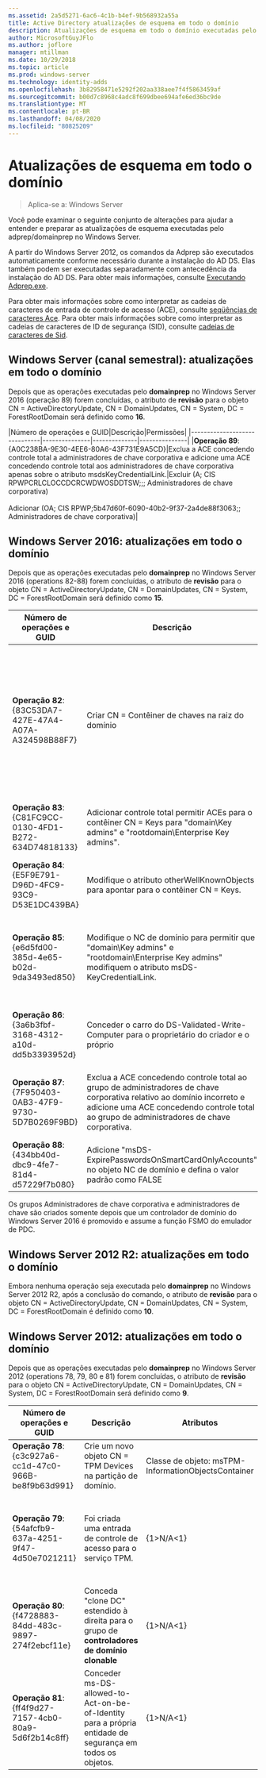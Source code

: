 ```yaml
---
ms.assetid: 2a5d5271-6ac6-4c1b-b4ef-9b568932a55a
title: Active Directory atualizações de esquema em todo o domínio
description: Atualizações de esquema em todo o domínio executadas pelo adprep/domainprep ao promover um controlador de domínio
author: MicrosoftGuyJFlo
ms.author: joflore
manager: mtillman
ms.date: 10/29/2018
ms.topic: article
ms.prod: windows-server
ms.technology: identity-adds
ms.openlocfilehash: 3b82958471e5292f202aa338aee7f4f5863459af
ms.sourcegitcommit: b00d7c8968c4adc8f699dbee694afe6ed36bc9de
ms.translationtype: MT
ms.contentlocale: pt-BR
ms.lasthandoff: 04/08/2020
ms.locfileid: "80825209"
---
```

# <a name="domain-wide-schema-updates"></a>Atualizações de esquema em todo o domínio

>Aplica-se a: Windows Server

Você pode examinar o seguinte conjunto de alterações para ajudar a entender e preparar as atualizações de esquema executadas pelo adprep/domainprep no Windows Server.

A partir do Windows Server 2012, os comandos da Adprep são executados automaticamente conforme necessário durante a instalação do AD DS. Elas também podem ser executadas separadamente com antecedência da instalação do AD DS. Para obter mais informações, consulte [Executando Adprep.exe](https://technet.microsoft.com/library/dd464018(v=ws.10).aspx).

Para obter mais informações sobre como interpretar as cadeias de caracteres de entrada de controle de acesso (ACE), consulte [seqüências de caracteres Ace](https://msdn.microsoft.com/library/aa374928(VS.85).aspx). Para obter mais informações sobre como interpretar as cadeias de caracteres de ID de segurança (SID), consulte [cadeias de caracteres de Sid](https://msdn.microsoft.com/library/aa379602(VS.85).aspx).

## <a name="windows-server-semi-annual-channel-domain-wide-updates"></a>Windows Server (canal semestral): atualizações em todo o domínio

Depois que as operações executadas pelo **domainprep** no Windows Server 2016 (operação 89) forem concluídas, o atributo de **revisão** para o objeto CN = ActiveDirectoryUpdate, CN = DomainUpdates, CN = System, DC = ForestRootDomain será definido como **16**.

|Número de operações e GUID|Descrição|Permissões|
|------------------------------|---------------|--------------|---------------|
|**Operação 89**: {A0C238BA-9E30-4EE6-80A6-43F731E9A5CD}|Exclua a ACE concedendo controle total a administradores de chave corporativa e adicione uma ACE concedendo controle total aos administradores de chave corporativa apenas sobre o atributo msdsKeyCredentialLink.|Excluir (A; CIS RPWPCRLCLOCCDCRCWDWOSDDTSW;;; Administradores de chave corporativa) <br /> <br />Adicionar (OA; CIS RPWP;5b47d60f-6090-40b2-9f37-2a4de88f3063;; Administradores de chave corporativa)|

## <a name="windows-server-2016-domain-wide-updates"></a>Windows Server 2016: atualizações em todo o domínio

Depois que as operações executadas pelo **domainprep** no Windows Server 2016 (operations 82-88) forem concluídas, o atributo de **revisão** para o objeto CN = ActiveDirectoryUpdate, CN = DomainUpdates, CN = System, DC = ForestRootDomain será definido como **15**.

|Número de operações e GUID|Descrição|Atributos|Permissões|
|------------------------------|---------------|--------------|---------------|
|**Operação 82**: {83C53DA7-427E-47A4-A07A-A324598B88F7}|Criar CN = Contêiner de chaves na raiz do domínio|-objectClass: contêiner<br />-Descrição: contêiner padrão para objetos de credencial de chave<br />-ShowInAdvancedViewOnly: TRUE|Um CIS RPWPCRLCLOCCDCRCWDWOSDDTSW;;; EUM<br />Um CIS RPWPCRLCLOCCDCRCWDWOSDDTSW;;;D Um<br />Um CIS RPWPCRLCLOCCDCRCWDWOSDDTSW;;; Sy<br />Um CIS RPWPCRLCLOCCDCRCWDWOSDDTSW;;;D 3D<br />Um CIS RPWPCRLCLOCCDCRCWDWOSDDTSW;;; COMANDOS|
|**Operação 83**: {C81FC9CC-0130-4FD1-B272-634D74818133}|Adicionar controle total permitir ACEs para o contêiner CN = Keys para "domain\Key admins" e "rootdomain\Enterprise Key admins".|{1&gt;N/A&lt;1}|Um CIS RPWPCRLCLOCCDCRCWDWOSDDTSW;;; Administradores de chaves)<br />Um CIS RPWPCRLCLOCCDCRCWDWOSDDTSW;;; Administradores de chave corporativa)|
|**Operação 84**: {E5F9E791-D96D-4FC9-93C9-D53E1DC439BA}|Modifique o atributo otherWellKnownObjects para apontar para o contêiner CN = Keys.|-otherWellKnownObjects: B:32:683A24E2E8164BD3AF86AC3C2CF3F981: CN = Keys,% WS|{1&gt;N/A&lt;1}|
|**Operação 85**: {e6d5fd00-385d-4e65-b02d-9da3493ed850}|Modifique o NC de domínio para permitir que "domain\Key admins" e "rootdomain\Enterprise Key admins" modifiquem o atributo msDS-KeyCredentialLink. |{1&gt;N/A&lt;1}|OA CIS RPWP;5b47d60f-6090-40b2-9f37-2a4de88f3063;; Administradores de chaves)<br />OA CIS RPWP;5b47d60f-6090-40b2-9f37-2a4de88f3063;; Os administradores de chave corporativa no domínio raiz, mas em domínios não raiz resultaram em uma ACE falsa relativa ao domínio com um SID não resolvível-527)|
|**Operação 86**: {3a6b3fbf-3168-4312-a10d-dd5b3393952d}|Conceder o carro do DS-Validated-Write-Computer para o proprietário do criador e o próprio|{1&gt;N/A&lt;1}|OA CIIO; SW; 9b026da6-0d3c-465c-8bee-5199d7165cba; bf967a86-0de6-11D0-a285-00aa003049e2; PS)<br />OA CIIO; SW; 9b026da6-0d3c-465c-8bee-5199d7165cba; bf967a86-0de6-11D0-a285-00aa003049e2; CO)|
|**Operação 87**: {7F950403-0AB3-47F9-9730-5D7B0269F9BD}|Exclua a ACE concedendo controle total ao grupo de administradores de chave corporativa relativo ao domínio incorreto e adicione uma ACE concedendo controle total ao grupo de administradores de chave corporativa. |{1&gt;N/A&lt;1}|Excluir (A; CIS RPWPCRLCLOCCDCRCWDWOSDDTSW;;; Administradores de chave corporativa)<br /> <br />Adicionar (A; CIS RPWPCRLCLOCCDCRCWDWOSDDTSW;;; Administradores de chave corporativa)|
|**Operação 88**: {434bb40d-dbc9-4fe7-81d4-d57229f7b080}|Adicione "msDS-ExpirePasswordsOnSmartCardOnlyAccounts" no objeto NC de domínio e defina o valor padrão como FALSE|{1&gt;N/A&lt;1}|{1&gt;N/A&lt;1}|

Os grupos Administradores de chave corporativa e administradores de chave são criados somente depois que um controlador de domínio do Windows Server 2016 é promovido e assume a função FSMO do emulador de PDC.

## <a name="windows-server-2012-r2-domain-wide-updates"></a>Windows Server 2012 R2: atualizações em todo o domínio

Embora nenhuma operação seja executada pelo **domainprep** no Windows Server 2012 R2, após a conclusão do comando, o atributo de **revisão** para o objeto CN = ActiveDirectoryUpdate, CN = DomainUpdates, CN = System, DC = ForestRootDomain é definido como **10**.

## <a name="windows-server-2012-domain-wide-updates"></a>Windows Server 2012: atualizações em todo o domínio

Depois que as operações executadas pelo **domainprep** no Windows Server 2012 (operations 78, 79, 80 e 81) forem concluídas, o atributo de **revisão** para o objeto CN = ActiveDirectoryUpdate, CN = DomainUpdates, CN = System, DC = ForestRootDomain será definido como **9**.

|Número de operações e GUID|Descrição|Atributos|Permissões|
|------------------------------|---------------|--------------|---------------|
|**Operação 78**: {c3c927a6-cc1d-47c0-966B-be8f9b63d991}|Crie um novo objeto CN = TPM Devices na partição de domínio.|Classe de objeto: msTPM-InformationObjectsContainer|{1&gt;N/A&lt;1}|
|**Operação 79**: {54afcfb9-637a-4251-9f47-4d50e7021211}|Foi criada uma entrada de controle de acesso para o serviço TPM.|{1&gt;N/A&lt;1}|OA CIIO; WP; ea1b7b93-5e48-46D5-bc6c-4df4fda78a35; bf967a86-0de6-11D0-a285-00aa003049e2; PS)|
|**Operação 80**: {f4728883-84dd-483c-9897-274f2ebcf11e}|Conceda "clone DC" estendido à direita para o grupo de **controladores de domínio clonable**|{1&gt;N/A&lt;1}|(OA;; CR; 3e0f7e18-2c7a-4c10-ba82-4d926db99a3e;; *Sid de domínio*-522)|
|**Operação 81**: {ff4f9d27-7157-4cb0-80a9-5d6f2b14c8ff}|Conceder ms-DS-allowed-to-Act-on-be-of-Identity para a própria entidade de segurança em todos os objetos.|{1&gt;N/A&lt;1}|OA CIOI; RPWP;3f78c3e5-f79a-46bd-a0b8-9d18116ddc79;; PROFISSIONAIS|
